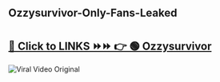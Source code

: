 
 ## Ozzysurvivor-Only-Fans-Leaked

# <h2><a href="https://clipsfans.com/Ozzysurvivor&ref=git">🔗 Click to LINKS ⏩⏩ 👉 🟢 Ozzysurvivor </a></h2>

<a href="https://clipsfans.com/Ozzysurvivor&ref=git" rel="nofollow" data-target="animated-image.originalLink"><img src="https://i.ibb.co.com/xMMVF88/686577567.gif" alt="Viral Video Original" style="max-width: 100%; display: inline-block;" data-target="animated-image.originalImage"></a>
